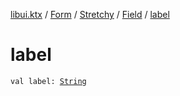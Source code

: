 [libui.ktx](../../../index.md) / [Form](../../index.md) / [Stretchy](../index.md) / [Field](index.md) / [label](./label.md)

# label

`val label: `[`String`](https://kotlinlang.org/api/latest/jvm/stdlib/kotlin/-string/index.html)
